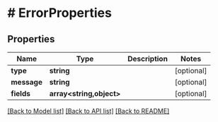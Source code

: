 # # ErrorProperties

## Properties

Name | Type | Description | Notes
------------ | ------------- | ------------- | -------------
**type** | **string** |  | [optional]
**message** | **string** |  | [optional]
**fields** | **array<string,object>** |  | [optional]

[[Back to Model list]](../../README.md#models) [[Back to API list]](../../README.md#endpoints) [[Back to README]](../../README.md)
